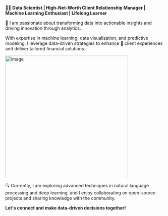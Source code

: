 👩‍💻 **Data Scientist | High-Net-Worth Client Relationship Manager | Machine Learning Enthusiast | Lifelong Learner**
 
🌟 I am passionate about transforming data into actionable insights and driving innovation through analytics.

With expertise in machine learning, data visualization, and predictive modeling, I leverage data-driven strategies to enhance 🤝 client experiences and deliver tailored 
financial solutions. 


<img width="389" alt="image" src="https://github.com/user-attachments/assets/e370d445-1c6a-46cf-88f1-f835ff2b17c0">


🔍 Currently, I am exploring advanced techniques in natural language processing and deep learning, and I enjoy collaborating on open-source projects and sharing knowledge with
the community.

  **Let's connect and make data-driven decisions together!**

